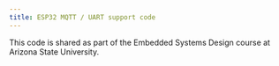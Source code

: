 ```yaml
---
title: ESP32 MQTT / UART support code
---
```


This code is shared as part of the Embedded Systems Design course at Arizona State University.


